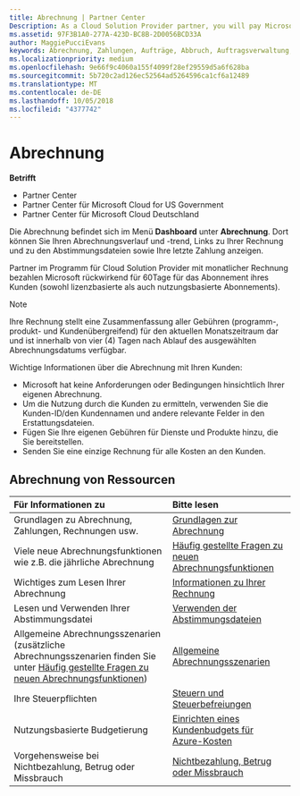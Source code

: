 ```yaml
---
title: Abrechnung | Partner Center
Description: As a Cloud Solution Provider partner, you will pay Microsoft 60 days in arrears for the license-based and usage-based subscriptions of your customers.
ms.assetid: 97F3B1A0-277A-423D-BC8B-2D0056BCD33A
author: MaggiePucciEvans
keywords: Abrechnung, Zahlungen, Aufträge, Abbruch, Auftragsverwaltung, Nichtbezahlung, Betrug, Missbrauch, Steuern, Steuerbefreiungen, Abstimmungsdateien, Abstimmungsdatei
ms.localizationpriority: medium
ms.openlocfilehash: 9e66f9c4060a155f4099f28ef29559d5a6f628ba
ms.sourcegitcommit: 5b720c2ad126ec52564ad5264596ca1cf6a12489
ms.translationtype: MT
ms.contentlocale: de-DE
ms.lasthandoff: 10/05/2018
ms.locfileid: "4377742"
---
```

# <a name="billing"></a>Abrechnung

**Betrifft**

-  Partner Center
-  Partner Center für Microsoft Cloud for US Government
-  Partner Center für Microsoft Cloud Deutschland

Die Abrechnung befindet sich im Menü **Dashboard** unter **Abrechnung**. Dort können Sie Ihren Abrechnungsverlauf und -trend, Links zu Ihrer Rechnung und zu den Abstimmungsdateien sowie Ihre letzte Zahlung anzeigen.

Partner im Programm für Cloud Solution Provider mit monatlicher Rechnung bezahlen Microsoft rückwirkend für 60Tage für das Abonnement ihres Kunden (sowohl lizenzbasierte als auch nutzungsbasierte Abonnements).

> [!NOTE]  
> Ihre Rechnung stellt eine Zusammenfassung aller Gebühren (programm-, produkt- und Kundenübergreifend) für den aktuellen Monatszeitraum dar und ist innerhalb von vier (4) Tagen nach Ablauf des ausgewählten Abrechnungsdatums verfügbar.

Wichtige Informationen über die Abrechnung mit Ihren Kunden:

-   Microsoft hat keine Anforderungen oder Bedingungen hinsichtlich Ihrer eigenen Abrechnung.
-   Um die Nutzung durch die Kunden zu ermitteln, verwenden Sie die Kunden-ID/den Kundennamen und andere relevante Felder in den Erstattungsdateien.
-   Fügen Sie Ihre eigenen Gebühren für Dienste und Produkte hinzu, die Sie bereitstellen.
-   Senden Sie eine einzige Rechnung für alle Kosten an den Kunden.

## <a name="billing-resources"></a>Abrechnung von Ressourcen
|**Für Informationen zu**   |**Bitte lesen**    |
|:-----------------------------|:-----------------|
|Grundlagen zu Abrechnung, Zahlungen, Rechnungen usw.   |[Grundlagen zur Abrechnung](billing-basics.md)
|Viele neue Abrechnungsfunktionen wie z.B. die jährliche Abrechnung   |[Häufig gestellte Fragen zu neuen Abrechnungsfunktionen](faq-about-new-billing-features.md)|
|Wichtiges zum Lesen Ihrer Abrechnung   |[Informationen zu Ihrer Rechnung](read-your-bill.md)   |
|Lesen und Verwenden Ihrer Abstimmungsdatei   |[Verwenden der Abstimmungsdateien](use-the-reconciliation-files.md)|
|Allgemeine Abrechnungsszenarien (zusätzliche Abrechnungsszenarien finden Sie unter [Häufig gestellte Fragen zu neuen Abrechnungsfunktionen](faq-about-new-billing-features.md))|[Allgemeine Abrechnungsszenarien](common-billing-scenarios.md)|
|Ihre Steuerpflichten   | [Steuern und Steuerbefreiungen](tax-and-tax-exemptions.md)|
|Nutzungsbasierte Budgetierung    |[Einrichten eines Kundenbudgets für Azure-Kosten](set-an-azure-spending-budget-for-your-customers.md)|
|Vorgehensweise bei Nichtbezahlung, Betrug oder Missbrauch   |[Nichtbezahlung, Betrug oder Missbrauch](non-payment--fraud--or-misuse.md)|




















